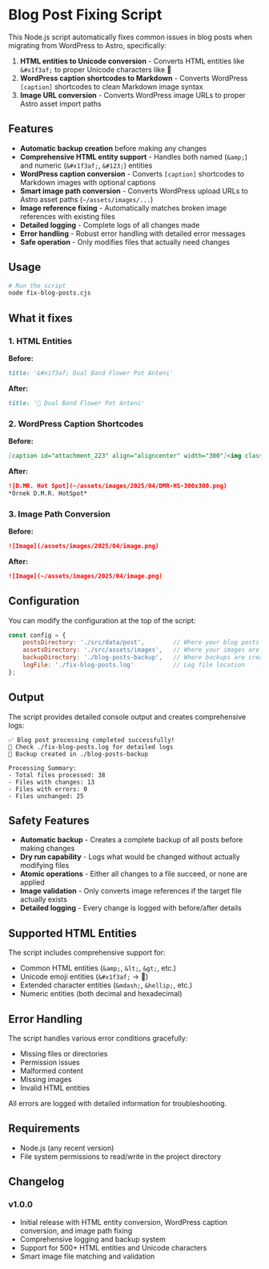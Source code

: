# Blog Post Fixing Script

This Node.js script automatically fixes common issues in blog posts when migrating from WordPress to Astro, specifically:

1. **HTML entities to Unicode conversion** - Converts HTML entities like `&#x1f3af;` to proper Unicode characters like 🎯
2. **WordPress caption shortcodes to Markdown** - Converts WordPress `[caption]` shortcodes to clean Markdown image syntax
3. **Image URL conversion** - Converts WordPress image URLs to proper Astro asset import paths

## Features

- **Automatic backup creation** before making any changes
- **Comprehensive HTML entity support** - Handles both named (`&amp;`) and numeric (`&#x1f3af;`, `&#123;`) entities
- **WordPress caption conversion** - Converts `[caption]` shortcodes to Markdown images with optional captions
- **Smart image path conversion** - Converts WordPress upload URLs to Astro asset paths (`~/assets/images/...`)
- **Image reference fixing** - Automatically matches broken image references with existing files
- **Detailed logging** - Complete logs of all changes made
- **Error handling** - Robust error handling with detailed error messages
- **Safe operation** - Only modifies files that actually need changes

## Usage

```bash
# Run the script
node fix-blog-posts.cjs
```

## What it fixes

### 1. HTML Entities
**Before:**
```markdown
title: '&#x1f3af; Dual Band Flower Pot Anteni'
```

**After:**
```markdown
title: '🎯 Dual Band Flower Pot Anteni'
```

### 2. WordPress Caption Shortcodes
**Before:**
```markdown
[caption id="attachment_223" align="aligncenter" width="300"]<img class="wp-image-223 size-medium" src="https://radio.org.tr/wp-content/uploads/2025/04/DMR-HS-300x300.png" alt="D.MR. Hot Spot" width="300" height="300" /> Örnek D.M.R. HotSpot[/caption]
```

**After:**
```markdown
![D.MR. Hot Spot](~/assets/images/2025/04/DMR-HS-300x300.png)
*Örnek D.M.R. HotSpot*
```

### 3. Image Path Conversion
**Before:**
```markdown
![Image](/assets/images/2025/04/image.png)
```

**After:**
```markdown
![Image](~/assets/images/2025/04/image.png)
```

## Configuration

You can modify the configuration at the top of the script:

```javascript
const config = {
    postsDirectory: './src/data/post',        // Where your blog posts are located
    assetsDirectory: './src/assets/images',   // Where your images are stored
    backupDirectory: './blog-posts-backup',   // Where backups are created
    logFile: './fix-blog-posts.log'           // Log file location
};
```

## Output

The script provides detailed console output and creates comprehensive logs:

```
✅ Blog post processing completed successfully!
📄 Check ./fix-blog-posts.log for detailed logs
💾 Backup created in ./blog-posts-backup

Processing Summary:
- Total files processed: 38
- Files with changes: 13
- Files with errors: 0
- Files unchanged: 25
```

## Safety Features

- **Automatic backup** - Creates a complete backup of all posts before making changes
- **Dry run capability** - Logs what would be changed without actually modifying files
- **Atomic operations** - Either all changes to a file succeed, or none are applied
- **Image validation** - Only converts image references if the target file actually exists
- **Detailed logging** - Every change is logged with before/after details

## Supported HTML Entities

The script includes comprehensive support for:
- Common HTML entities (`&amp;`, `&lt;`, `&gt;`, etc.)
- Unicode emoji entities (`&#x1f3af;` → 🎯)
- Extended character entities (`&mdash;`, `&hellip;`, etc.)
- Numeric entities (both decimal and hexadecimal)

## Error Handling

The script handles various error conditions gracefully:
- Missing files or directories
- Permission issues
- Malformed content
- Missing images
- Invalid HTML entities

All errors are logged with detailed information for troubleshooting.

## Requirements

- Node.js (any recent version)
- File system permissions to read/write in the project directory

## Changelog

### v1.0.0
- Initial release with HTML entity conversion, WordPress caption conversion, and image path fixing
- Comprehensive logging and backup system
- Support for 500+ HTML entities and Unicode characters
- Smart image file matching and validation
